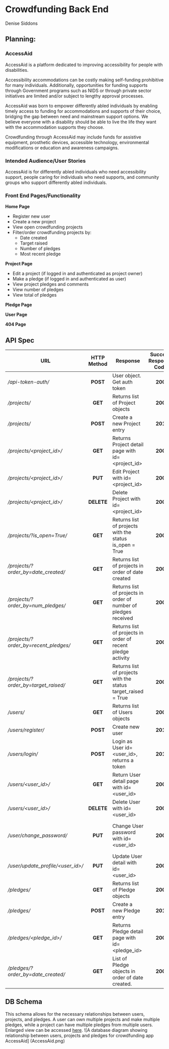 # Crowdfunding Back End
Denise Siddons

## Planning:

### AccessAid
AccessAid is a platform dedicated to improving accessibility for people with disabilities.

Accessibility accommodations can be costly making self-funding prohibitive for many individuals. Additionally, opportunities for funding supports through Government programs such as NIDS or through private sector initiatives are limited and/or subject to lengthy approval processes.

AccessAid was born to empower differently abled individuals by enabling timely access to funding for accommodations and supports of their choice, bridging the gap between need and mainstream support options. We believe everyone with a disability should be able to live the life they want with the accommodation supports they choose.

Crowdfunding through AccessAid may include funds for assistive equipment, prosthetic devices, accessible technology, environmental modifications or education and awareness campaigns.

### Intended Audience/User Stories
AccessAid is for differently abled individuals who need accessibility support, people caring for individuals who need supports, and community groups who support differently abled individuals.

### Front End Pages/Functionality
**Home Page**
- Register new user
- Create a new project
- View open crowdfunding projects
- Filter/order crowdfunding projects by:
  - Date created
  - Target raised
  - Number of pledges
  - Most recent pledge

**Project Page**
- Edit a project (if logged in and authenticated as project owner)
- Make a pledge (if logged in and authenticated as user)
- View project pledges and comments
- View number of pledges
- View total of pledges

**Pledge Page**

**User Page**

**404 Page**


## API Spec

| URL | HTTP Method | Response | Success Response Code | Authentication/Authorisation |
| ------------------ | :-----------: | ---------------------------------- | :------------: | ---------------------------- |
|*/api-token-auth/*|**POST**|User object. Get auth token|**200**|None required|
|*/projects/*|**GET**|Returns list of Project objects|**200**|None required|
|*/projects/*|**POST**|Create a new Project entry|**201**|Must be logged in / auth_token required|
|*/projects/<project_id>/*|**GET**|Returns Project detail page with id=<project_id>|**200**|None required|
|*/projects/<project_id>/*|**PUT**|Edit Project with id=<project_id>|**200**|Must be logged in / auth_token required|
|*/projects/<project_id>/*|**DELETE**|Delete Project with id=<project_id>|**200**|Must be logged in / auth_token required|
|*/projects/?is_open=True/*|**GET**|Returns list of projects with the status is_open = True|**200**|None required|
|*/projects/?order_by=date_created/*|**GET**|Returns list of projects in order of date created|**200**|None required|
|*/projects/?order_by=num_pledges/*|**GET**|Returns list of projects in order of number of pledges received|**200**|None required|
|*/projects/?order_by=recent_pledges/*|**GET**|Returns list of projects in order of recent pledge activity|**200**|None required|
|*/projects/?order_by=target_raised/*|**GET**|Returns list of projects with the status target_raised = True|**200**|None required|
|*/users/*|**GET**|Returns list of Users objects|**200**|None required|
|*/users/register/*|**POST**|Create new user|**201**|None required|
|*/users/login/*|**POST**|Login as User id=<user_id>, returns a token|**201**|None required|
|*/users/<user_id>/*|**GET**|Return User detail page with id=<user_id>|**200**|Must be logged in as User id=<user_id> / auth_token required|
|*/users/<user_id>/*|**DELETE**|Delete User with id=<user_id>|**200**|Must be logged in as User id=<user_id> / auth_token required|
|*/user/change_password/*|**PUT**|Change User password with id=<user_id>|**200**|Must be logged in as User id=<user_id> / auth_token required. On update, old auth_token deleted, new auth_token issued|
|*/user/update_profile/<user_id>/*|**PUT**| Update User detail with id=<user_id>|**200**|Must be logged in as User id=<user_id> / auth_token required|
|*/pledges/*|**GET**|Returns list of Pledge objects|**200**|None required|
|*/pledges/*|**POST**|Create a new Pledge entry|**201**|Must be logged in / auth_token required|
|*/pledges/<pledge_id>/*|**GET**|Returns Pledge detail page with id=<pledge_id>|**200**|Must be logged in / auth_token required. Must be maker of Pledge id=<pledge_id>|
|*/pledges/?order_by=date_created/*|**GET**|List of Pledge objects in order of date created.|**200**|None required|



## DB Schema
This schema allows for the necessary relationships between users, projects, and pledges. A user can own multiple projects and make multiple pledges, while a project can have multiple pledges from multiple users. Enlarged view can be accessed [here](https://www.figma.com/file/ixyPlzL5NSfiXpVVdhlip8/AccessAid?type=design&node-id=0%3A1&mode=design&t=xwNWgAwTFYjunzpd-1).
![A database diagram showing relationship between users, projects and pledges for crowdfunding app AccessAid]
(AccessAid.png)
